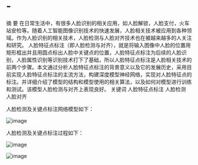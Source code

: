 # -
摘  要
在日常生活中，有很多人脸识别的相关应用，如人脸解锁，人脸支付，火车站安检等。随着人工智能图像识别技术的快速发展，人脸相关技术被应用到各种领域。作为人脸识别的相关技术，人脸检测与人脸对齐技术也在被越来越多的人关注和研究。
人脸特征点标注（即人脸检测与对齐），就是将输入图像中人脸的位置用矩形框出并且用圆点标出人脸中关键点的位置，人脸特征点标注为后续的人脸识别，人脸属性识别等识别技术打下了基础，所以人脸特征点标注是人脸相关技术的前两个步骤。本文通过分析人脸特征点标注的背景意义以及它的发展历史，采用目前实现人脸特征点标注的主流方法，构建深度模型神经网络，实现对人脸特征点的标注。并详细介绍了模型的结构和模型使用的相关算法，以及如何对模型进行训练和测试。该模型人脸检测与对齐上表现良好。
关键词  人脸特征点标注  人脸检测  人脸对齐



人脸检测及关键点标注网络模型如下：


![image](https://github.com/cxf2430665418/Face-detection/blob/master/images/1.png)


人脸检测及关键点标注过程如下：


![image](https://github.com/cxf2430665418/Face-detection/blob/master/images/2.png)


![image](https://github.com/cxf2430665418/Face-detection/blob/master/images/3.png)
      
